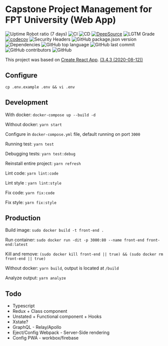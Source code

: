 # Capstone Project Management for FPT University (Web App)

![Uptime Robot ratio (7 days)](https://img.shields.io/uptimerobot/ratio/7/m786179695-ca8baf58c0585a97280c726f)
![CI](https://github.com/fptu-cms/front-end/workflows/CI/badge.svg)
![CD](https://github.com/fptu-cms/front-end/workflows/CD/badge.svg)
[![DeepSource](https://deepsource.io/gh/fptu-cms/front-end.svg/?label=resolved+issues)](https://deepsource.io/gh/fptu-cms/front-end/?ref=repository-badge)
![LGTM Grade](https://img.shields.io/lgtm/grade/javascript/github/fptu-cms/front-end)
[![codecov](https://codecov.io/gh/fptu-cms/front-end/branch/master/graph/badge.svg?token=VLMIXK11LQ)](undefined)
![Security Headers](https://img.shields.io/security-headers?url=http%3A%2F%2Ffptu-cms.tk)
![GitHub package.json version](https://img.shields.io/github/package-json/v/fptu-cms/front-end)
![Dependencies](https://david-dm.org/fptu-cms/front-end.svg)
![GitHub top language](https://img.shields.io/github/languages/top/fptu-cms/front-end)
![GitHub last commit](https://img.shields.io/github/last-commit/fptu-cms/front-end)
![GitHub contributors](https://img.shields.io/github/contributors/fptu-cms/front-end)
![GitHub](https://img.shields.io/github/license/fptu-cms/front-end)

This project was based on [Create React App](https://github.com/facebook/create-react-app). [(3.4.3 (2020-08-12))](https://github.com/facebook/create-react-app/blob/master/CHANGELOG.md)

## Configure

`cp .env.example .env && vi .env`

## Development

With docker: `docker-compose up --build -d`

Without docker: `yarn start`

Configure in `docker-compose.yml` file, default running on port `3000`

Running test: `yarn test`

Debugging tests: `yarn test:debug`

Reinstall entire project: `yarn refresh`

Lint code: `yarn lint:code`

Lint style : `yarn lint:style`

Fix code: `yarn fix:code`

Fix style: `yarn fix:style`

## Production

Build image: `sudo docker build -t front-end .`

Run container: `sudo docker run -dit -p 3000:80 --name front-end front-end:latest`

Kill and remove: `(sudo docker kill front-end || true) && (sudo docker rm front-end || true)`

Without docker: `yarn build`, output is located at `/build`

Analyze output: `yarn analyze`

## Todo

- Typescript
- Redux + Class component
- Unstated + Functional component + Hooks
- Xstate?
- GraphQL - Relay/Apollo
- Eject/Config Webpack - Server-Side rendering
- Config PWA - workbox/firebase
